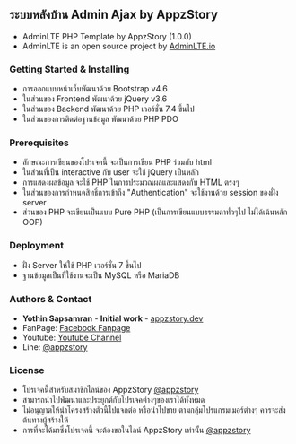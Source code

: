 ## ระบบหลังบ้าน Admin Ajax by AppzStory
- AdminLTE PHP Template by AppzStory (1.0.0)
- AdminLTE is an open source project by [AdminLTE.io](https://adminlte.io/)

### Getting Started & Installing
- การออกแบบหน้าเว็บพัฒนาด้วย Bootstrap v4.6
- ในส่วนของ Frontend พัฒนาด้วย jQuery v3.6
- ในส่วนของ Backend พัฒนาด้วย PHP เวอร์ชั่น 7.4 ขึ้นไป
- ในส่วนของการติดต่อฐานข้อมูล พัฒนาด้วย PHP PDO 

### Prerequisites
- ลักษณะการเขียนของโปรเจคนี้ จะเป็นการเขียน PHP ร่วมกับ html
- ในส่วนที่เป็น interactive กับ user จะใช้ jQuery เป็นหลัก
- การแสดงผลข้อมูล จะใช้ PHP ในการประมวณผลและแสดงกับ HTML ตรงๆ 
- ในส่วนของการกำหนดสิทธิ์การเข้าถึง "Authentication" จะใช้งานด้วย session ของฝั่ง server
- ส่วนของ PHP จะเขียนเป็นแบบ Pure PHP (เป็นการเขียนแบบธรรมดาทั่วๆไป ไม่ได้เน้นหลัก OOP)

### Deployment
- ฝั่ง Server ให้ใช้ PHP เวอร์ชั่น 7 ขึ้นไป
- ฐานข้อมูลเป็นที่ใช้งานจะเป็น MySQL หรือ MariaDB

### Authors & Contact
- **Yothin Sapsamran** - **Initial work** - [appzstory.dev](https://appzstory.dev/)
- FanPage: [Facebook Fanpage](https://www.facebook.com/WebAppzStory/)
- Youtube: [Youtube Channel](https://www.youtube.com/appzstorystudio)
- Line: [@appzstory](https://lin.ee/djGJw9L)

### License
- โปรเจคนี้สำหรับสมาชิกไลน์ของ AppzStory [@appzstory](https://lin.ee/djGJw9L)
- สามารถนำไปพัฒนาและประยุกต์กับโปรเจคต่างๆของเราได้ทั้งหมด
- ไม่อนุญาตให้นำโครงสร้างตัวนี้ไปแจกต่อ หรือนำไปขาย ตามกลุ่มโปรแกรมเมอร์ต่างๆ ควรจะส่งต้นทางผู้สร้างให้
- การที่จะได้มาซึ่งโปรเจคนี้ จะต้องขอในไลน์ AppzStory เท่านั้น [@appzstory](https://lin.ee/djGJw9L)